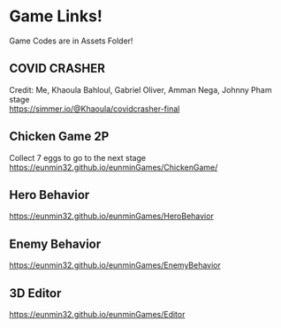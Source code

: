 # Game Links!
Game Codes are in Assets Folder! 

## COVID CRASHER
Credit: Me, Khaoula Bahloul, Gabriel Oliver, Amman Nega, Johnny Pham stage&nbsp;<br/>
https://simmer.io/@Khaoula/covidcrasher-final

## Chicken Game 2P
Collect 7 eggs to go to the next stage&nbsp;<br/>
https://eunmin32.github.io/eunminGames/ChickenGame/

## Hero Behavior
https://eunmin32.github.io/eunminGames/HeroBehavior

## Enemy Behavior
https://eunmin32.github.io/eunminGames/EnemyBehavior

## 3D Editor 
https://eunmin32.github.io/eunminGames/Editor

